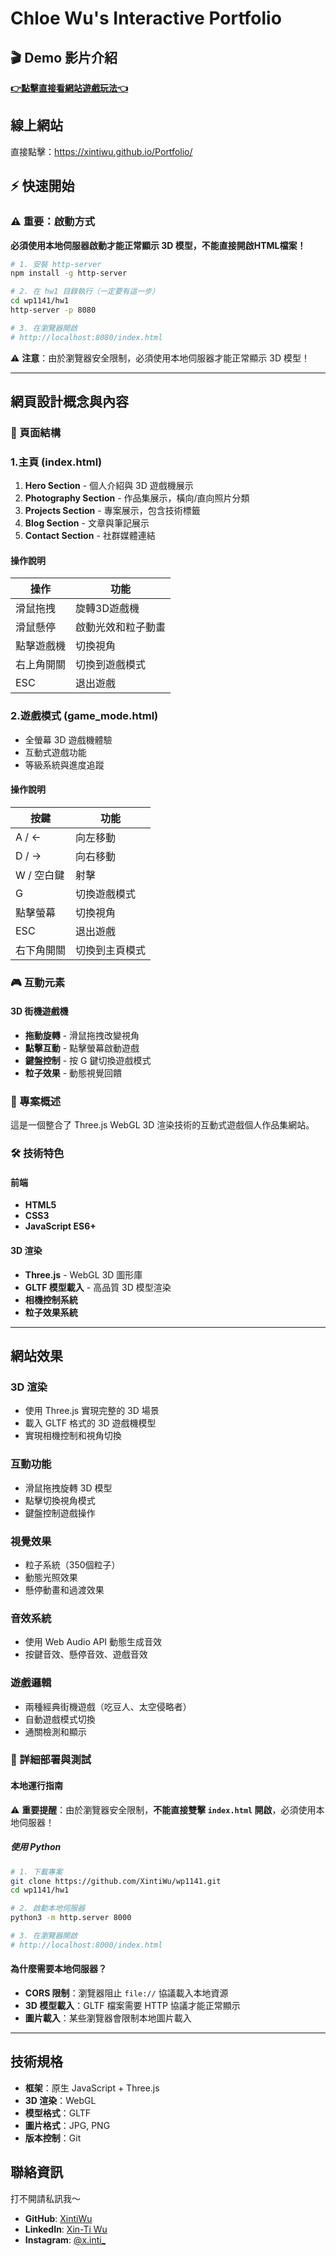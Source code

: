 # Chloe Wu's Interactive Portfolio

## 🎬 Demo 影片介紹
[**👉點擊直接看網站遊戲玩法👈**](https://drive.google.com/file/d/1Pcmo4PZaeC8BQG0yMXAycfI5e8g_eDH1/view?usp=sharing)

## 線上網站
直接點擊：https://xintiwu.github.io/Portfolio/

## ⚡ 快速開始

### ⚠️ 重要：啟動方式

**必須使用本地伺服器啟動才能正常顯示 3D 模型，不能直接開啟HTML檔案！**

```bash
# 1. 安裝 http-server
npm install -g http-server

# 2. 在 hw1 目錄執行（一定要有這一步）
cd wp1141/hw1
http-server -p 8080

# 3. 在瀏覽器開啟
# http://localhost:8080/index.html
```


⚠️ **注意**：由於瀏覽器安全限制，必須使用本地伺服器才能正常顯示 3D 模型！

---

## 網頁設計概念與內容

### 📱 頁面結構

### **1.主頁 (index.html)**
1. **Hero Section** - 個人介紹與 3D 遊戲機展示
2. **Photography Section** - 作品集展示，橫向/直向照片分類
3. **Projects Section** - 專案展示，包含技術標籤
4. **Blog Section** - 文章與筆記展示
5. **Contact Section** - 社群媒體連結

#### 操作說明
| 操作 | 功能 |
|------|------|
| 滑鼠拖拽 | 旋轉3D遊戲機 |
| 滑鼠懸停 | 啟動光效和粒子動畫 |
| 點擊遊戲機 | 切換視角 |
| 右上角開關 | 切換到遊戲模式 |
| ESC | 退出遊戲 |

### **2.遊戲模式 (game_mode.html)**
- 全螢幕 3D 遊戲機體驗
- 互動式遊戲功能
- 等級系統與進度追蹤

#### 操作說明
| 按鍵 | 功能 |
|------|------|
| A / ← | 向左移動 |
| D / → | 向右移動 |
| W / 空白鍵 | 射擊 | 
| G | 切換遊戲模式 |
| 點擊螢幕 | 切換視角 |
| ESC | 退出遊戲 |
| 右下角開關 | 切換到主頁模式 |

### 🎮 互動元素

#### **3D 街機遊戲機**
- **拖動旋轉** - 滑鼠拖拽改變視角
- **點擊互動** - 點擊螢幕啟動遊戲
- **鍵盤控制** - 按 G 鍵切換遊戲模式
- **粒子效果** - 動態視覺回饋

### 🎯 專案概述
這是一個整合了 Three.js WebGL 3D 渲染技術的互動式遊戲個人作品集網站。

### 🛠️ 技術特色

#### **前端**
- **HTML5** 
- **CSS3** 
- **JavaScript ES6+** 

#### **3D 渲染**
- **Three.js** - WebGL 3D 圖形庫
- **GLTF 模型載入** - 高品質 3D 模型渲染
- **相機控制系統** 
- **粒子效果系統** 

---

## 網站效果

### 3D 渲染
- 使用 Three.js 實現完整的 3D 場景
- 載入 GLTF 格式的 3D 遊戲機模型
- 實現相機控制和視角切換

### 互動功能
- 滑鼠拖拽旋轉 3D 模型
- 點擊切換視角模式
- 鍵盤控制遊戲操作

### 視覺效果
- 粒子系統（350個粒子）
- 動態光照效果
- 懸停動畫和過渡效果

### 音效系統
- 使用 Web Audio API 動態生成音效
- 按鍵音效、懸停音效、遊戲音效

### 遊戲邏輯
- 兩種經典街機遊戲（吃豆人、太空侵略者）
- 自動遊戲模式切換
- 通關檢測和顯示

### 🚀 詳細部署與測試

#### **本地運行指南**

⚠️ **重要提醒**：由於瀏覽器安全限制，**不能直接雙擊 `index.html` 開啟**，必須使用本地伺服器！

##### **使用 Python**
```bash
# 1. 下載專案
git clone https://github.com/XintiWu/wp1141.git
cd wp1141/hw1

# 2. 啟動本地伺服器
python3 -m http.server 8000

# 3. 在瀏覽器開啟
# http://localhost:8000/index.html
```

#### **為什麼需要本地伺服器？**
- **CORS 限制**：瀏覽器阻止 `file://` 協議載入本地資源
- **3D 模型載入**：GLTF 檔案需要 HTTP 協議才能正常顯示
- **圖片載入**：某些瀏覽器會限制本地圖片載入
---

## 技術規格

- **框架**：原生 JavaScript + Three.js
- **3D 渲染**：WebGL
- **模型格式**：GLTF
- **圖片格式**：JPG, PNG
- **版本控制**：Git

## 聯絡資訊
打不開請私訊我～
- **GitHub**: [XintiWu](https://github.com/XintiWu)
- **LinkedIn**: [Xin-Ti Wu](https://www.linkedin.com/in/xin-ti-wu-20863935b/)
- **Instagram**: [@x.inti_](https://www.instagram.com/x.inti_/)
